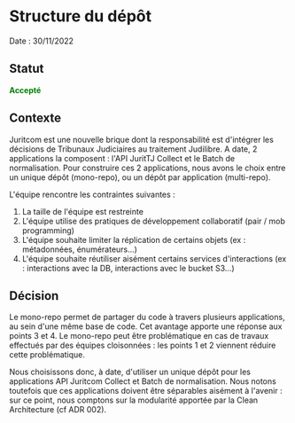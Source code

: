 # Structure du dépôt

Date : 30/11/2022

## Statut

**<span style="color:green">Accepté</span>**

## Contexte

Juritcom est une nouvelle brique dont la responsabilité est d'intégrer les décisions de Tribunaux Judiciaires au traitement Judilibre. 
A date, 2 applications la composent : l'API JuritTJ Collect et le Batch de normalisation. Pour construire ces 2 applications, nous avons le choix entre un unique dépôt (mono-repo), ou un dépôt par application (multi-repo). 

L'équipe rencontre les contraintes suivantes : 
1. La taille de l'équipe est restreinte 
2. L'équipe utilise des pratiques de développement collaboratif (pair / mob programming)
3. L'équipe souhaite limiter la réplication de certains objets (ex : métadonnées, énumérateurs...)
4. L'équipe souhaite réutiliser aisément certains services d'interactions (ex : interactions avec la DB, interactions avec le bucket S3...)

## Décision
Le mono-repo permet de partager du code à travers plusieurs applications, au sein d'une même base de code. Cet avantage apporte une réponse aux points 3 et 4. 
Le mono-repo peut être problématique en cas de travaux effectués par des équipes cloisonnées : les points 1 et 2 viennent réduire cette problématique. 

Nous choisissons donc, à date, d'utiliser un unique dépôt pour les applications API Juritcom Collect et Batch de normalisation. Nous notons toutefois que ces applications doivent être séparables aisément à l'avenir : sur ce point, nous comptons sur la modularité apportée par la Clean Architecture (cf ADR 002). 
